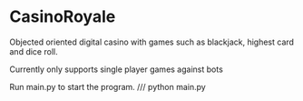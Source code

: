 # CasinoRoyale
Objected oriented digital casino with games such as blackjack, highest card and dice roll.

Currently only supports single player games against bots

Run main.py to start the program. /// python main.py
